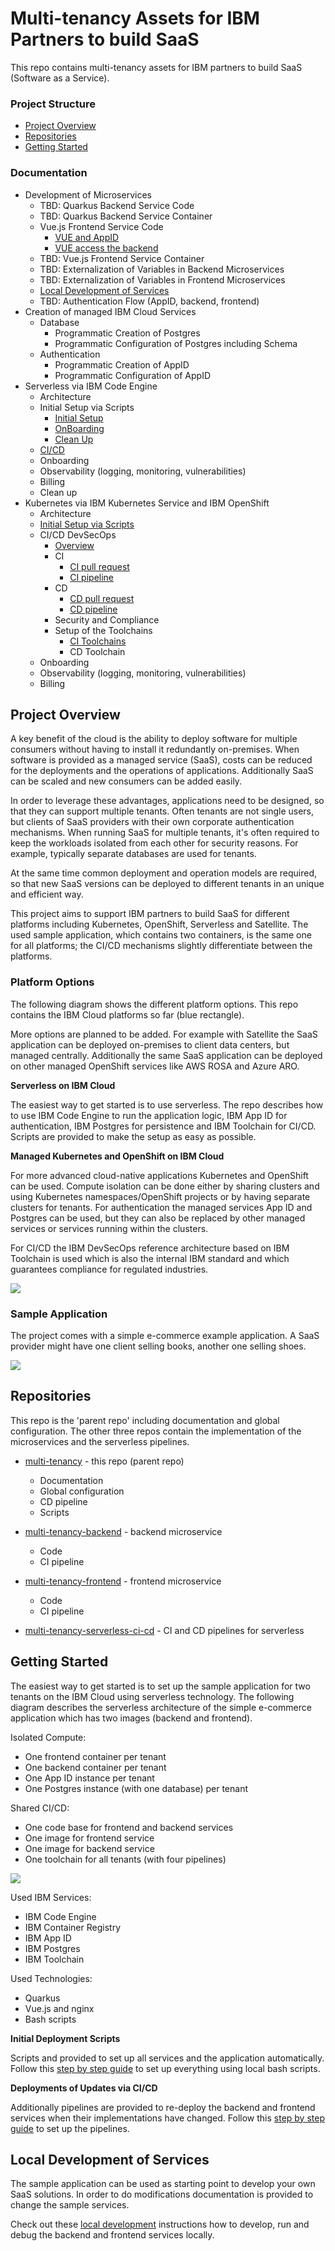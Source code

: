 # Multi-tenancy Assets for IBM Partners to build SaaS

This repo contains multi-tenancy assets for IBM partners to build SaaS (Software as a Service).

### Project Structure

* [Project Overview](#project-overview)
* [Repositories](#repositories)
* [Getting Started](#getting-started)


### Documentation

* Development of Microservices
    * TBD: Quarkus Backend Service Code
    * TBD: Quarkus Backend Service Container
    * Vue.js Frontend Service Code
       * [VUE and AppID](documentation/vue-appid-frontend.md)
       * [VUE access the backend](vue-using-access-token-quarkus-endpoint.md)
    * TBD: Vue.js Frontend Service Container
    * TBD: Externalization of Variables in Backend Microservices
    * TBD: Externalization of Variables in Frontend Microservices
    * [Local Development of Services](documentation/local-development.md)
    * TBD: Authentication Flow (AppID, backend, frontend)
* Creation of managed IBM Cloud Services
    * Database
        * Programmatic Creation of Postgres
        * Programmatic Configuration of Postgres including Schema
    * Authentication
        * Programmatic Creation of AppID
        * Programmatic Configuration of AppID
* Serverless via IBM Code Engine
    * Architecture
    * Initial Setup via Scripts
        * [Initial Setup](https://github.com/IBM/multi-tenancy-documentation/blob/main/documentation/serverless/2-initial_automated_setup_for_serverless/README_initial_setup.md)
        * [OnBoarding](https://github.com/IBM/multi-tenancy-documentation/blob/main/documentation/serverless/2-initial_automated_setup_for_serverless/README_onboarding.md)
        * [Clean Up](https://github.com/IBM/multi-tenancy-documentation/blob/main/documentation/serverless/2-initial_automated_setup_for_serverless/README_clean_up.md)
    * [CI/CD](documentation/serverless-cicd.md)
    * Onboarding
    * Observability (logging, monitoring, vulnerabilities)
    * Billing
    * Clean up
* Kubernetes via IBM Kubernetes Service and IBM OpenShift
    * Architecture
    * [Initial Setup via Scripts](https://github.com/IBM/multi-tenancy-documentation/blob/main/documentation/automation/terraform/1-Provisionning-The-Infrastructure.md)
    * CI/CD DevSecOps
        * [Overview](documentation/devsecops-overview.md)
        * CI
            * [CI pull request](documentation/ci-pull-request.md)
            * [CI pipeline](documentation/ci-pipeline.md)
        * CD
            * [CD pull request](documentation/cd-pull-request.md)
            * [CD pipeline](documentation/cd-pipeline.md)
        * Security and Compliance
        * Setup of the Toolchains
            * [CI Toolchains](https://github.com/IBM/multi-tenancy-documentation/blob/main/documentation/k8s/3-ci-cd/README_ci.md)
            * CD Toolchain
    * Onboarding
    * Observability (logging, monitoring, vulnerabilities)
    * Billing


## Project Overview

A key benefit of the cloud is the ability to deploy software for multiple consumers without having to install it redundantly on-premises. When software is provided as a managed service (SaaS), costs can be reduced for the deployments and the operations of applications. Additionally SaaS can be scaled and new consumers can be added easily.

In order to leverage these advantages, applications need to be designed, so that they can support multiple tenants. Often tenants are not single users, but clients of SaaS providers with their own corporate authentication mechanisms. When running SaaS for multiple tenants, it's often required to keep the workloads isolated from each other for security reasons. For example, typically separate databases are used for tenants.

At the same time common deployment and operation models are required, so that new SaaS versions can be deployed to different tenants in an unique and efficient way.

This project aims to support IBM partners to build SaaS for different platforms including Kubernetes, OpenShift, Serverless and Satellite. The used sample application, which contains two containers, is the same one for all platforms; the CI/CD mechanisms slightly differentiate between the platforms.

### Platform Options

The following diagram shows the different platform options. This repo contains the IBM Cloud platforms so far (blue rectangle). 

More options are planned to be added. For example with Satellite the SaaS application can be deployed on-premises to client data centers, but managed centrally. Additionally the same SaaS application can be deployed on other managed OpenShift services like AWS ROSA and Azure ARO.

**Serverless on IBM Cloud**

The easiest way to get started is to use serverless. The repo describes how to use IBM Code Engine to run the application logic, IBM App ID for authentication, IBM Postgres for persistence and IBM Toolchain for CI/CD. Scripts are provided to make the setup as easy as possible.

**Managed Kubernetes and OpenShift on IBM Cloud**

For more advanced cloud-native applications Kubernetes and OpenShift can be used. Compute isolation can be done either by sharing clusters and using Kubernetes namespaces/OpenShift projects or by having separate clusters for tenants. For authentication the managed services App ID and Postgres can be used, but they can also be replaced by other managed services or services running within the clusters.

For CI/CD the IBM DevSecOps reference architecture based on IBM Toolchain is used which is also the internal IBM standard and which guarantees compliance for regulated industries.

<kbd><img src="documentation/SaaS-Options.png" /></kbd>

### Sample Application

The project comes with a simple e-commerce example application. A SaaS provider might have one client selling books, another one selling shoes.

<kbd><img src="documentation/example-app.png" /></kbd>


## Repositories

This repo is the 'parent repo' including documentation and global configuration. The other three repos contain the implementation of the microservices and the serverless pipelines.

* [multi-tenancy](https://github.com/IBM/multi-tenancy) - this repo (parent repo)
    * Documentation
    * Global configuration
    * CD pipeline
    * Scripts

* [multi-tenancy-backend](https://github.com/IBM/multi-tenancy-backend) - backend microservice
    * Code
    * CI pipeline

* [multi-tenancy-frontend](https://github.com/IBM/multi-tenancy-frontend) - frontend microservice   
    * Code
    * CI pipeline

* [multi-tenancy-serverless-ci-cd](https://github.com/IBM/multi-tenancy-serverless-ci-cd) - CI and CD pipelines for serverless


## Getting Started

The easiest way to get started is to set up the sample application for two tenants on the IBM Cloud using serverless technology. The following diagram describes the serverless architecture of the simple e-commerce application which has two images (backend and frontend).

Isolated Compute:
* One frontend container per tenant
* One backend container per tenant
* One App ID instance per tenant
* One Postgres instance (with one database) per tenant

Shared CI/CD:
* One code base for frontend and backend services
* One image for frontend service
* One image for backend service
* One toolchain for all tenants (with four pipelines)

<kbd><img src="documentation/diagrams/multi-tenant-app-architecture.png" /></kbd>

Used IBM Services:
* IBM Code Engine
* IBM Container Registry
* IBM App ID
* IBM Postgres
* IBM Toolchain

Used Technologies:
* Quarkus
* Vue.js and nginx
* Bash scripts

**Initial Deployment Scripts**

Scripts and provided to set up all services and the application automatically. Follow this [step by step guide](documentation/getting-started.md) to set up everything using local bash scripts.

**Deployments of Updates via CI/CD**

Additionally pipelines are provided to re-deploy the backend and frontend services when their implementations have changed. Follow this [step by step guide](documentation/serverless-cicd.md) to set up the pipelines.


## Local Development of Services

The sample application can be used as starting point to develop your own SaaS solutions. In order to do modifications documentation is provided to change the sample services.

Check out these [local development](documentation/local-development.md) instructions how to develop, run and debug the backend and frontend services locally.

